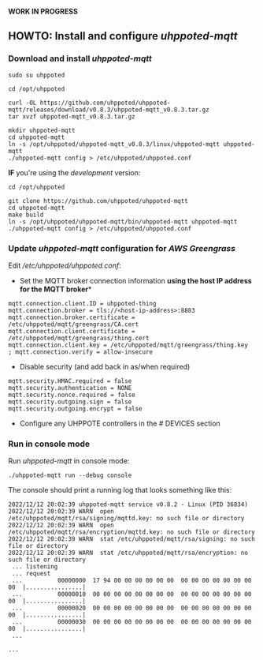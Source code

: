 **WORK IN PROGRESS**

## HOWTO: Install and configure _uhppoted-mqtt_

### Download and install _uhppoted-mqtt_
```
sudo su uhppoted
```
```
cd /opt/uhppoted

curl -OL https://github.com/uhppoted/uhppoted-mqtt/releases/download/v0.8.3/uhppoted-mqtt_v0.8.3.tar.gz
tar xvzf uhppoted-mqtt_v0.8.3.tar.gz

mkdir uhppoted-mqtt
cd uhppoted-mqtt
ln -s /opt/uhppoted/uhppoted-mqtt_v0.8.3/linux/uhppoted-mqtt uhppoted-mqtt
./uhppoted-mqtt config > /etc/uhppoted/uhppoted.conf
```

**IF** you're using the _development_ version:
```
cd /opt/uhppoted

git clone https://github.com/uhppoted/uhppoted-mqtt
cd uhppoted-mqtt
make build
ln -s /opt/uhppoted/uhppoted-mqtt/bin/uhppoted-mqtt uhppoted-mqtt
./uhppoted-mqtt config > /etc/uhppoted/uhppoted.conf
```

### Update _uhppoted-mqtt_ configuration for _AWS Greengrass_

Edit _/etc/uhppoted/uhppoted.conf_:

- Set the MQTT broker connection information **using the host IP address for the MQTT broker***
```
mqtt.connection.client.ID = uhppoted-thing
mqtt.connection.broker = tls://<host-ip-address>:8883
mqtt.connection.broker.certificate = /etc/uhppoted/mqtt/greengrass/CA.cert
mqtt.connection.client.certificate = /etc/uhppoted/mqtt/greengrass/thing.cert
mqtt.connection.client.key = /etc/uhppoted/mqtt/greengrass/thing.key
; mqtt.connection.verify = allow-insecure
```

- Disable security (and add back in as/when required)
```
mqtt.security.HMAC.required = false
mqtt.security.authentication = NONE
mqtt.security.nonce.required = false
mqtt.security.outgoing.sign = false
mqtt.security.outgoing.encrypt = false
```

- Configure any UHPPOTE controllers in the # DEVICES section

### Run in console mode

Run _uhppoted-mqtt_ in console mode:
```
./uhppoted-mqtt run --debug console
```
The console should print a running log that looks something like this:
```
2022/12/12 20:02:39 uhppoted-mqtt service v0.8.2 - Linux (PID 36834)
2022/12/12 20:02:39 WARN  open /etc/uhppoted/mqtt/rsa/signing/mqttd.key: no such file or directory
2022/12/12 20:02:39 WARN  open /etc/uhppoted/mqtt/rsa/encryption/mqttd.key: no such file or directory
2022/12/12 20:02:39 WARN  stat /etc/uhppoted/mqtt/rsa/signing: no such file or directory
2022/12/12 20:02:39 WARN  stat /etc/uhppoted/mqtt/rsa/encryption: no such file or directory
 ... listening
 ... request
 ...          00000000  17 94 00 00 00 00 00 00  00 00 00 00 00 00 00 00  |................|
 ...          00000010  00 00 00 00 00 00 00 00  00 00 00 00 00 00 00 00  |................|
 ...          00000020  00 00 00 00 00 00 00 00  00 00 00 00 00 00 00 00  |................|
 ...          00000030  00 00 00 00 00 00 00 00  00 00 00 00 00 00 00 00  |................|
 ...

...
```


